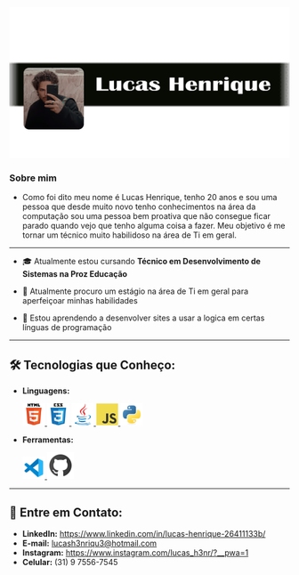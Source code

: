 <p align="center">
<img src="https://github.com/0bs1dian-hub/0bs1dian-hub/blob/main/Titulo2.png">
</p>

<h3 align="left">Sobre mim</h3>


 - Como foi dito meu nome é Lucas Henrique, tenho 20 anos e sou uma pessoa que desde muito novo tenho conhecimentos na área da computação sou uma pessoa bem proativa que não consegue ficar parado quando vejo que tenho alguma coisa a fazer. Meu objetivo é me tornar um técnico muito habilidoso na área de Ti em geral.

--- 

- 🎓 Atualmente estou cursando **Técnico em Desenvolvimento de Sistemas na Proz Educação**

- 🚀 Atualmente procuro um estágio na área de Ti em geral para aperfeiçoar minhas habilidades

- 🌱 Estou aprendendo a desenvolver sites a usar a logica em certas línguas de programação

---

## 🛠 Tecnologias que Conheço:

- **Linguagens:**  <p align="left"> <a href="https://www.w3.org/html/" target="_blank" rel="noreferrer"> <img src="https://raw.githubusercontent.com/devicons/devicon/master/icons/html5/html5-original-wordmark.svg" alt="html5" width="40" height="40"/> </a> <a href="https://www.w3schools.com/css/" target="_blank" rel="noreferrer"> <img src="https://raw.githubusercontent.com/devicons/devicon/master/icons/css3/css3-original-wordmark.svg" alt="css3" width="40" height="40"/>  </a> <a href="https://www.java.com" target="_blank" rel="noreferrer"> <img src="https://raw.githubusercontent.com/devicons/devicon/master/icons/java/java-original.svg" alt="java" width="40" height="40"/> </a> <a href="https://developer.mozilla.org/en-US/docs/Web/JavaScript" target="_blank" rel="noreferrer"> <img src="https://raw.githubusercontent.com/devicons/devicon/master/icons/javascript/javascript-original.svg" alt="javascript" width="40" height="40"/> </a> <a href="https://www.python.org" target="_blank" rel="noreferrer"> <img src="https://raw.githubusercontent.com/devicons/devicon/master/icons/python/python-original.svg" alt="python" width="40" height="40"/> </a> </p>

- **Ferramentas:** <p align="left"> <a href="https://code.visualstudio.com/download" target="_blank" rel="noreferrer"> <img src="https://github.com/0bs1dian-hub/0bs1dian-hub/blob/main/icons8-visual-studio-code-2019-48.png" width="40" height="40"/> <a href="https://github.com" target="_balck" rel="noreferrer"> <img src="https://github.com/0bs1dian-hub/0bs1dian-hub/blob/main/icons8-github-48.png"> </a>

---

## 📩 Entre em Contato:

- **LinkedIn:** https://www.linkedin.com/in/lucas-henrique-26411133b/
- **E-mail:** lucash3nriqu3@hotmail.com
- **Instagram:** https://www.instagram.com/lucas_h3nr/?__pwa=1
- **Celular:** (31) 9 7556-7545

  


